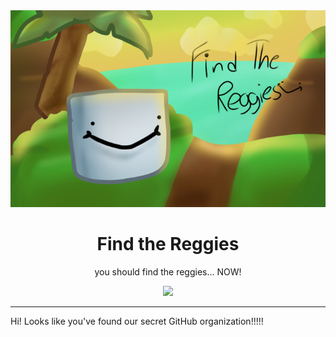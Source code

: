 <div align="center">
<img src="profile/thumbnail.png">
<h1>Find the Reggies</h1>
<p>you should find the reggies... NOW!</p>
<a href="https://www.roblox.com/games/7967866040">
<img src="https://img.shields.io/badge/Play%20on-Roblox-black?style=for-the-badge&logo=roblox">
</a>
</div>

---

Hi!
Looks like you've found our secret GitHub organization!!!!!
